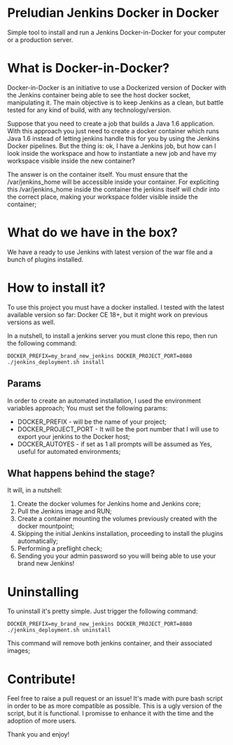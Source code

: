 # Preludian Jenkins Docker in Docker

Simple tool to install and run a Jenkins Docker-in-Docker for your computer or a production server.

# What is Docker-in-Docker?

Docker-in-Docker is an initiative to use a Dockerized version of Docker with the Jenkins container being able to see the host docker socket, manipulating it.
The main objective is to keep Jenkins as a clean, but battle tested for any kind of build, with any technology/version.

Suppose that you need to create a job that builds a Java 1.6 application. With this approach you just need to create a docker container which runs Java 1.6 instead of letting jenkins handle this for you by using the Jenkins Docker pipelines.
But the thing is: ok, I have a Jenkins job, but how can I look inside the workspace and how to instantiate a new job and have my workspace visible inside the new container?

The answer is on the container itself. You must ensure that the /var/jenkins\_home will be accessible inside your container. For expliciting this /var/jenkins\_home inside the container the jenkins itself will chdir into the correct place, making your workspace folder visible inside the container;

# What do we have in the box?

We have a ready to use Jenkins with latest version of the war file and a bunch of plugins installed.

# How to install it?

To use this project you must have a docker installed. I tested with the latest available version so far: Docker CE 18+, but it might work on previous versions as well.

In a nutshell, to install a jenkins server you must clone this repo, then run the following command:

```
DOCKER_PREFIX=my_brand_new_jenkins DOCKER_PROJECT_PORT=8080 ./jenkins_deployment.sh install
```

## Params

In order to create an automated installation, I used the environment variables approach;
You must set the following params:

* DOCKER\_PREFIX - will be the name of your project;
* DOCKER\_PROJECT\_PORT - It will be the port number that I will use to export your jenkins to the Docker host;
* DOCKER\_AUTOYES - if set as 1 all prompts will be assumed as Yes, useful for automated environments;

## What happens behind the stage?

It will, in a nutshell:

1. Create the docker volumes for Jenkins home and Jenkins core;
2. Pull the Jenkins image and RUN;
3. Create a container mounting the volumes previously created with the docker mountpoint;
4. Skipping the initial Jenkins installation, proceeding to install the plugins automatically;
5. Performing a preflight check;
6. Sending you your admin password so you will being able to use your brand new Jenkins!


# Uninstalling

To uninstall it's pretty simple. Just trigger the following command:

```
DOCKER_PREFIX=my_brand_new_jenkins DOCKER_PROJECT_PORT=8080 ./jenkins_deployment.sh uninstall
```

This command will remove both jenkins container, and their associated images;


# Contribute!

Feel free to raise a pull request or an issue! It's made with pure bash script in order to be as more compatible as possible.
This is a ugly version of the script, but it is functional. I promisse to enhance it with the time and the adoption of more users.

Thank you and enjoy!
